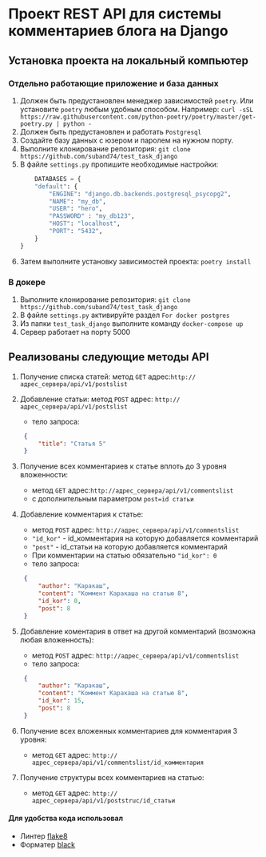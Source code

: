 # Проект REST API для системы комментариев блога на Django

## Установка проекта на локальный компьютер

### Отдельно работающие приложение и база данных

1. Должен быть предустановлен менеджер зависимостей `poetry`. Или установите `poetry` любым удобным способом. 
   Например: `curl -sSL https://raw.githubusercontent.com/python-poetry/poetry/master/get-poetry.py | python -`
2. Должен быть предустановлен и работать `Postgresql`
3. Создайте базу данных с юзером и паролем на нужном порту.
4. Выполните клонирование репозитория: `git clone https://github.com/suband74/test_task_django`
5. В файле `settings.py` пропишите необходимые настройки:
    ```python
        DATABASES = {
        "default": {
            "ENGINE": "django.db.backends.postgresql_psycopg2",
            "NAME": "my_db",
            "USER": "hero",
            "PASSWORD" : "my_db123",
            "HOST": "localhost",
            "PORT": "5432",
        }
    }
    ```
6. Затем выполните установку зависимостей проекта: `poetry install`

### В докере

1. Выполните клонирование репозитория: `git clone https://github.com/suband74/test_task_django`
2. В файле `settings.py` активируйте раздел `For docker postgres`
3. Из папки `test_task_django` выполните команду `docker-compose up`
5. Сервер работает на порту 5000

## Реализованы следующие методы API

1. Получение списка статей: метод `GET` адрес:`http://адрес_сервера/api/v1/postslist`
2. Добавление статьи: метод `POST` адрес: `http://адрес_сервера/api/v1/postslist`
   - тело запроса:
   ```json
    {
        "title": "Статья 5"
    }
    ```
3. Получение всех комментариев к статье вплоть до 3 уровня вложенности:
   - метод `GET` адрес:`http://адрес_сервера/api/v1/commentslist`
   - с дополнительным параметром `post=id статьи`
4. Добавление комментария к статье:
    - метод `POST` адрес: `http://адрес_сервера/api/v1/commentslist`
    - `"id_kor"` - id_комментария на которую добавляется комментарий
    - `"post"` - id_статьи на которую добавляется комментарий
    - При комментарии на статью обязательно `"id_kor": 0`
    - тело запроса:
   ```json
    {
        "author": "Каракаш",
        "content": "Коммент Каракаша на статью 8",
        "id_kor": 0, 
        "post": 8
    }
    ```
5. Добавление коментария в ответ на другой комментарий (возможна любая вложенность):
    - метод `POST` адрес: `http://адрес_сервера/api/v1/commentslist`
    - тело запроса:
   ```json
    {
        "author": "Каракаш",
        "content": "Коммент Каракаша на статью 8",
        "id_kor": 15, 
        "post": 8
    }
    ```
6. Получение всех вложенных комментариев для комментария 3 уровня:
    - метод `GET` адрес: `http://адрес_сервера/api/v1/commentslist/id_комментария`

7. Получение структуры всех комментариев на статью:
    - метод `GET` адрес: `http://адрес_сервера/api/v1/poststruc/id_статьи`



#### Для удобства кода использовал

- Линтер [flake8](https://flake8.pycqa.org/en/latest/)
- Форматер [black](https://github.com/)